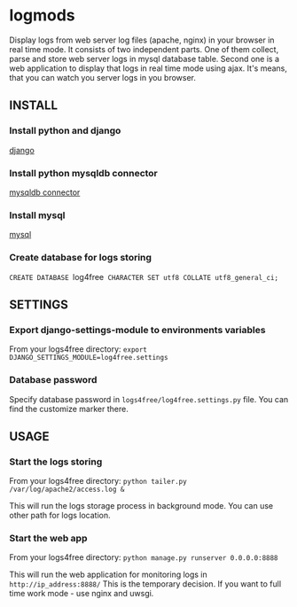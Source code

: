 # logmods
Display logs from web server log files (apache, nginx) in your browser in real time mode.
It consists of two independent parts. One of them collect, parse and store web server logs in mysql database table.
Second one is a web application to display that logs in real time mode using ajax.
It's means, that you can watch you server logs in you browser.


## INSTALL

### Install python and django
[django](https://docs.djangoproject.com/en/1.8/intro/install/)


### Install python mysqldb connector
[mysqldb connector](http://mysql-python.sourceforge.net/MySQLdb.html#installation)


### Install mysql
[mysql](http://dev.mysql.com/doc/refman/5.7/en/installing.html)


### Create database for logs storing
`CREATE DATABASE `log4free` CHARACTER SET utf8 COLLATE utf8_general_ci;`


## SETTINGS

### Export django-settings-module to environments variables

From your logs4free directory:
`export DJANGO_SETTINGS_MODULE=log4free.settings`

### Database password
Specify database password in `logs4free/log4free.settings.py` file. You can find the customize marker there.


## USAGE

### Start the logs storing

From your logs4free directory:
`python tailer.py /var/log/apache2/access.log &`

This will run the logs storage process in background mode. You can use other path for logs location.

### Start the web app
From your logs4free directory:
`python manage.py runserver 0.0.0.0:8888`

This will run the web application for monitoring logs in `http://ip_address:8888/`
This is the temporary decision. If you want to full time work mode - use nginx and uwsgi.
